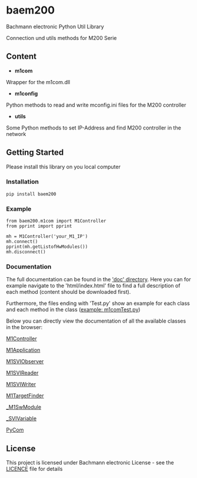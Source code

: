 # baem200

Bachmann electronic Python Util Library

Connection und utils methods for M200 Serie

## Content

* **m1com**

Wrapper for the m1com.dll

* **m1config**

Python methods to read and write mconfig.ini files for the M200 controller

* **utils**

Some Python methods to set IP-Address and find M200 controller in the network

## Getting Started

Please install this library on you local computer

### Installation

```
pip install baem200
```

### Example

```
from baem200.m1com import M1Controller
from pprint import pprint

mh = M1Controller('your_M1_IP')
mh.connect()
pprint(mh.getListofHwModules())
mh.disconnect()
```

### Documentation
The full documentation can be found in the ['doc' directory](https://github.com/bachmann-m200/baem200/tree/master/doc). Here you can for example navigate to the 'html/index.html' file to find a full description of each method (content should be downloaded first).

Furthermore, the files ending with 'Test.py' show an example for each class and each method in the class ([example: m1comTest.py](https://github.com/bachmann-m200/baem200/blob/001e40ef145846639e368c378679d27c14709921/baem200/m1comTest.py#L199))

Below you can directly view the documentation of all the available classes in the browser:

[M1Controller](http://htmlpreview.github.io/?https://github.com/bachmann-m200/baem200/blob/master/doc/html/classbaem200_1_1baem200_1_1m1com_1_1_m1_controller.html)

[M1Application](http://htmlpreview.github.io/?https://github.com/bachmann-m200/baem200/blob/master/doc/html/classbaem200_1_1baem200_1_1m1com_1_1_m1_application.html)

[M1SVIObserver](http://htmlpreview.github.io/?https://github.com/bachmann-m200/baem200/blob/master/doc/html/classbaem200_1_1baem200_1_1m1com_1_1_m1_s_v_i_observer.html)

[M1SVIReader](http://htmlpreview.github.io/?https://github.com/bachmann-m200/baem200/blob/master/doc/html/classbaem200_1_1baem200_1_1m1com_1_1_m1_s_v_i_reader.html)

[M1SVIWriter](http://htmlpreview.github.io/?https://github.com/bachmann-m200/baem200/blob/master/doc/html/classbaem200_1_1baem200_1_1m1com_1_1_m1_s_v_i_writer.html)

[M1TargetFinder](http://htmlpreview.github.io/?https://github.com/bachmann-m200/baem200/blob/master/doc/html/classbaem200_1_1baem200_1_1m1com_1_1_m1_target_finder.html)

[\_M1SwModule](http://htmlpreview.github.io/?https://github.com/bachmann-m200/baem200/blob/master/doc/html/classbaem200_1_1baem200_1_1m1com_1_1___m1_sw_module.html)

[\_SVIVariable](http://htmlpreview.github.io/?https://github.com/bachmann-m200/baem200/blob/master/doc/html/classbaem200_1_1baem200_1_1m1com_1_1___s_v_i_variable.html)

[PyCom](http://htmlpreview.github.io/?https://github.com/bachmann-m200/baem200/blob/master/doc/html/classbaem200_1_1baem200_1_1m1com_1_1_py_com.html)

## License

This project is licensed under Bachmann electronic License - see the [LICENCE](LICENCE) file for details
